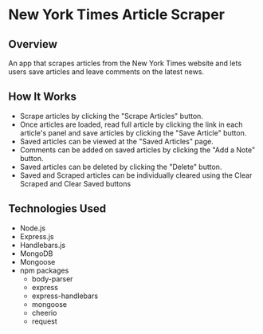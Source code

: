 # New York Times Article Scraper

## Overview

An app that scrapes articles from the New York Times website and lets users save articles and leave comments on the latest news.

## How It Works

-   Scrape articles by clicking the "Scrape Articles" button.
-   Once articles are loaded, read full article by clicking the link in each article's panel and save articles by clicking the "Save Article" button.
-   Saved articles can be viewed at the "Saved Articles" page.
-   Comments can be added on saved articles by clicking the "Add a Note" button.
-   Saved articles can be deleted by clicking the "Delete" button.
-   Saved and Scraped articles can be individually cleared using the Clear Scraped and Clear Saved buttons

## Technologies Used

-   Node.js
-   Express.js
-   Handlebars.js
-   MongoDB
-   Mongoose
-   npm packages
    -   body-parser
    -   express
    -   express-handlebars
    -   mongoose
    -   cheerio
    -   request
